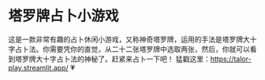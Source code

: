 # 塔罗牌占卜小游戏

这是一款非常有趣的占卜休闲小游戏，又称神奇塔罗牌，运用的手法是塔罗牌大十字占卜法。你需要凭你的直觉，从二十二张塔罗牌中选取两张，然后，你就可以看到塔罗牌大十字占卜法的神秘了。赶紧来占卜一下吧！
猛戳这里：https://talor-play.streamlit.app/ 💗


